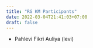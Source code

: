 ```yaml
---
title: "RG KM Participants"
date: 2022-03-04T21:41:03+07:00
draft: false
---
```


- Pahlevi Fikri Auliya (levi)